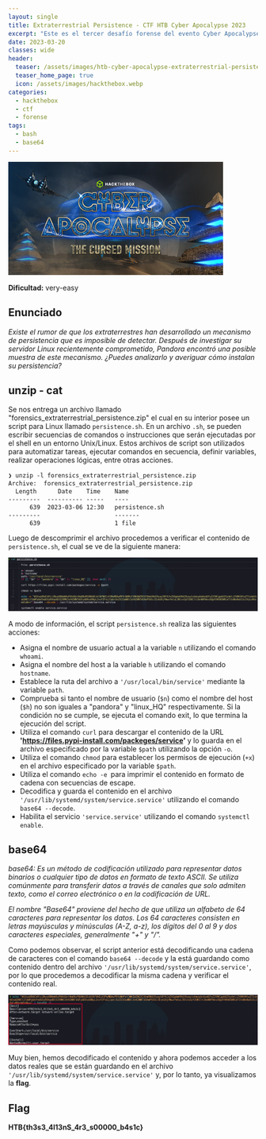 ```yaml
---
layout: single
title: Extraterrestrial Persistence - CTF HTB Cyber Apocalypse 2023
excerpt: "Este es el tercer desafío forense del evento Cyber Apocalypse 2023 de Hack The Box. Se considera de dificultad very-easy y se nos proporciona un script de shell (.sh) en cual en su interior posee un cadena codificada en base64 que contiene la flag."
date: 2023-03-20
classes: wide
header:
  teaser: /assets/images/htb-cyber-apocalypse-extraterrestrial-persistence/sh1.png
  teaser_home_page: true
  icon: /assets/images/hackthebox.webp
categories:
  - hackthebox
  - ctf
  - forense
tags:  
  - bash
  - base64
---
```


![](/assets/images/htb-cyber-apocalypse-plaintext-treasure/cyber-apocalypse-ctf-2023.jpg)

**Dificultad:** very-easy

## Enunciado

_Existe el rumor de que los extraterrestres han desarrollado un mecanismo de persistencia que es imposible de detectar. Después de investigar su servidor Linux recientemente comprometido, Pandora encontró una posible muestra de este mecanismo. ¿Puedes analizarlo y averiguar cómo instalan su persistencia?_

## unzip - cat

Se nos entrega un archivo llamado "forensics_extraterrestrial_persistence.zip" el cual en su interior posee un script para Linux llamado `persistence.sh`. En un archivo `.sh`, se pueden escribir secuencias de comandos o instrucciones que serán ejecutadas por el shell en un entorno Unix/Linux. Estos archivos de script son utilizados para automatizar tareas, ejecutar comandos en secuencia, definir variables, realizar operaciones lógicas, entre otras acciones.

```
❯ unzip -l forensics_extraterrestrial_persistence.zip
Archive:  forensics_extraterrestrial_persistence.zip
  Length      Date    Time    Name
---------  ---------- -----   ----
      639  2023-03-06 12:30   persistence.sh
---------                     -------
      639                     1 file
```

Luego de descomprimir el archivo procedemos a verificar el contenido de `persistence.sh`, el cual se ve de la siguiente manera:

![](/assets/images/htb-cyber-apocalypse-extraterrestrial-persistence/sh1.png)

A modo de información, el script `persistence.sh` realiza las siguientes acciones:
  - Asigna el nombre de usuario actual a la variable `n` utilizando el comando `whoami`.
  - Asigna el nombre del host a la variable `h` utilizando el comando `hostname`.
  - Establece la ruta del archivo a `'/usr/local/bin/service'` mediante la variable `path`.
  - Comprueba si tanto el nombre de usuario (`$n`) como el nombre del host (`$h`) no son iguales a "pandora" y "linux_HQ" respectivamente. Si la condición no se cumple, se ejecuta el comando exit, lo que termina la ejecución del script.
  - Utiliza el comando `curl` para descargar el contenido de la URL **'https://files.pypi-install.com/packeges/service'** y lo guarda en el archivo especificado por la variable `$path` utilizando la opción `-o`.
  - Utiliza el comando `chmod` para establecer los permisos de ejecución (`+x`) en el archivo especificado por la variable `$path`.
  - Utiliza el comando `echo -e `para imprimir el contenido en formato de cadena con secuencias de escape.
  - Decodifica y guarda el contenido en el archivo `'/usr/lib/systemd/system/service.service'` utilizando el comando `base64 --decode`.
  - Habilita el servicio `'service.service'` utilizando el comando `systemctl enable`.

## base64

_base64: Es un método de codificación utilizado para representar datos binarios o cualquier tipo de datos en formato de texto ASCII. Se utiliza comúnmente para transferir datos a través de canales que solo admiten texto, como el correo electrónico o en la codificación de URL._

_El nombre "Base64" proviene del hecho de que utiliza un alfabeto de 64 caracteres para representar los datos. Los 64 caracteres consisten en letras mayúsculas y minúsculas (A-Z, a-z), los dígitos del 0 al 9 y dos caracteres especiales, generalmente "+" y "/"._

Como podemos observar, el script anterior está decodificando una cadena de caracteres con el comando `base64 --decode` y la está guardando como contenido dentro del archivo `'/usr/lib/systemd/system/service.service'`, por lo que procedemos a decodificar la misma cadena y verificar el contenido real.

![](/assets/images/htb-cyber-apocalypse-extraterrestrial-persistence/sh2.png)

Muy bien, hemos decodificado el contenido y ahora podemos acceder a los datos reales que se están guardando en el archivo `'/usr/lib/systemd/system/service.service'` y, por lo tanto, ya visualizamos la **flag**.

## Flag

**HTB{th3s3_4l13nS_4r3_s00000_b4s1c}**